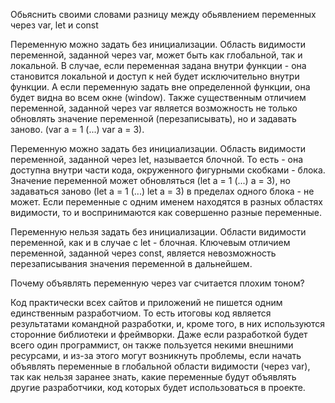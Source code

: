 Обьяснить своими словами разницу между обьявлением переменных через var, let и const

Переменную можно задать без инициализации. Область видимости переменной, заданной через var, может быть как глобальной, так и локальной. В случае, если переменная задана внутри функции - она становится локальной и доступ к ней будет исключительно внутри функции. А если переменную задать вне определенной функции, она будет видна во всем окне (window). Также существенным отличием переменной, заданной через var является возможность не только обновлять значение переменной (перезаписывать), но и задавать заново. (var a = 1 (...) var a = 3).

Переменную можно задать без инициализации. Область видимости переменной, заданной через let, называется блочной. То есть - она доступна внутри части кода, окруженного фигурными скобками - блока. Значение переменной может обновляться (let a = 1 (...) a = 3), но задаваться заново (let a = 1 (...) let a = 3) в пределах одного блока - не может. Если переменные с одним именем находятся в разных областях видимости, то и воспринимаются как совершенно разные переменные.

Переменную нельзя задать без инициализации. Области видимости переменной, как и в случае с let - блочная. Ключевым отличием переменной, заданной через const, является невозможность перезаписывания значения переменной в дальнейшем.

Почему объявлять переменную через var считается плохим тоном?

Код практически всех сайтов и приложений не пишется одним единственным разработчиом. То есть итоговы код является результатами командной разработки, и, кроме того, в них используются сторонние библиотеки и фреймворки. Даже если разработкой будет всего один программист, он также пользуется некими внешними ресурсами, и из-за этого могут возникнуть проблемы, если начать объявлять переменные в глобальной области видимости (через var), так как нельзя заранее знать, какие переменные будут объявлять другие разработчики, код которых будет использоваться в проекте.
